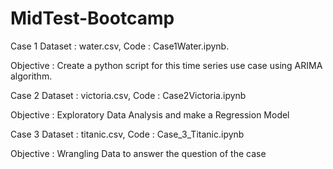 # MidTest-Bootcamp

Case 1
Dataset : water.csv, Code : Case1Water.ipynb.

Objective : Create a python script for this time series use case using ARIMA algorithm.

Case 2
Dataset : victoria.csv, Code : Case2Victoria.ipynb

Objective : Exploratory Data Analysis and make a Regression Model


Case 3
Dataset : titanic.csv, Code : Case_3_Titanic.ipynb

Objective : Wrangling Data to answer the question of the case
